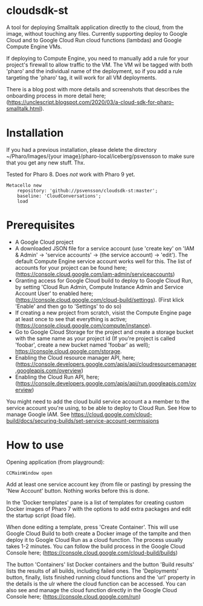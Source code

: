 # cloudsdk-st
A tool for deploying Smalltalk application directly to the cloud, from the image, without touching any files.
Currently supporting deploy to Google Cloud and to Google Cloud Run cloud functions (lambdas) and Google Compute Engine VMs.

If deploying to Compute Engine, you need to manually add a rule for your project's firewall to allow traffic to the VM. The VM wil be tagged with both 'pharo' and the individual name of the deployment, so if you add a rule targeting the 'pharo' tag, it will work for all VM deployments.

There is a blog post with more details and screenshots that describes the onboarding process in more detail here; (https://unclescript.blogspot.com/2020/03/a-cloud-sdk-for-pharo-smalltalk.html).

# Installation

If you had a previous installation, please delete the directory ~/Pharo/Images/{your image}/pharo-local/iceberg/psvensson to make sure that you get any new stuff. Thx.

Tested for Pharo 8. Does *not* work with Pharo 9 yet.

```Smalltalk
Metacello new
    repository: 'github://psvensson/cloudsdk-st:master';
    baseline: 'CloudConversations';
    load
```

# Prerequisites

  - A Google Cloud project
  - A downloaded JSON file for a service account (use 'create key' on 'IAM & Admin' -> 'service accounts' -> (the service account) -> 'edit'). The default Compute Engine service account works well for this. The list of accounts for your project can be found here; (https://console.cloud.google.com/iam-admin/serviceaccounts)
  - Granting access for Google Cloud build to deploy to Google Cloud Run, by setting 'Cloud Run Admin, Compute Instance Admin and Service Account User' to enabled here; (https://console.cloud.google.com/cloud-build/settings). (First klick 'Enable' and then go to 'Settings' to do so)
  - If creating a new project from scratch, visist the Compute Engine page at least once to see that everything is active; (https://console.cloud.google.com/compute/instance).
  - Go to Google Cloud Storage for the project and create a storage bucket with the same name as your project id (If you're project is called 'foobar', create a new bucket named 'foobar' as well); https://console.cloud.google.com/storage.
  - Enabling the Cloud resource manager API, here; (https://console.developers.google.com/apis/api/cloudresourcemanager.googleapis.com/overview)
  - Enabling the Cloud Run API, here; (https://console.developers.google.com/apis/api/run.googleapis.com/overview)
  
  You might need to add the cloud build service account a a member to the service account you're using, to be able to deploy to Cloud Run. See How to manage Google IAM. See https://cloud.google.com/cloud-build/docs/securing-builds/set-service-account-permissions

# How to use

Opening application (from playground):
```Smalltalk
CCMainWindow open
```

Add at least one service account key (from file or pasting) by pressing the 'New Account' button. Nothing works before this is done.

In the 'Docker templates' pane is a list of templates for creating custom Docker images of Pharo 7 with the options to add extra packages and edit the startup script (load file).

When done editing a template, press 'Create Container'. This will use Google Cloud Build to both create a Docker image of the tamplte and then deploy it to Google Cloud Run as a cloud function. The process usually takes 1-2 minutes. You can follow the build process in the Google Cloud Console here; (https://console.cloud.google.com/cloud-build/builds)

The button 'Containers' list Docker containers and the button 'Build results' lists the results of all builds, including failed ones. The 'Deployments' button, finally, lists finished running cloud functions and the 'url' property in the details is the ulr where the cloud function can be accessed. You can also see and manage the cloud function directly in the Google Cloud Console here; (https://console.cloud.google.com/run)



